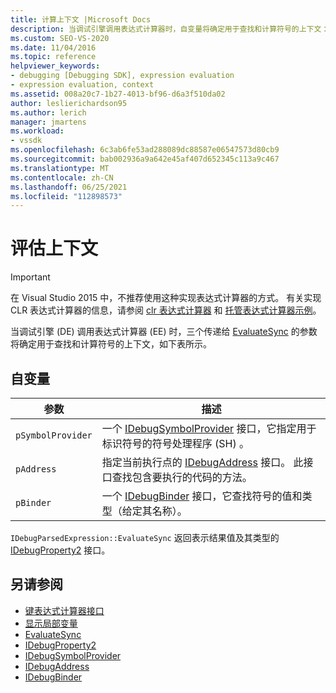 ```yaml
---
title: 计算上下文 |Microsoft Docs
description: 当调试引擎调用表达式计算器时，自变量将确定用于查找和计算符号的上下文： pSymbolProvider、pAddress 和 pBinder。
ms.custom: SEO-VS-2020
ms.date: 11/04/2016
ms.topic: reference
helpviewer_keywords:
- debugging [Debugging SDK], expression evaluation
- expression evaluation, context
ms.assetid: 008a20c7-1b27-4013-bf96-d6a3f510da02
author: leslierichardson95
ms.author: lerich
manager: jmartens
ms.workload:
- vssdk
ms.openlocfilehash: 6c3ab6fe53ad288089dc88587e06547573d80cb9
ms.sourcegitcommit: bab002936a9a642e45af407d652345c113a9c467
ms.translationtype: MT
ms.contentlocale: zh-CN
ms.lasthandoff: 06/25/2021
ms.locfileid: "112898573"
---
```

# <a name="evaluation-context"></a>评估上下文
> [!IMPORTANT]
> 在 Visual Studio 2015 中，不推荐使用这种实现表达式计算器的方式。 有关实现 CLR 表达式计算器的信息，请参阅 [clr 表达式计算器](https://github.com/Microsoft/ConcordExtensibilitySamples/wiki/CLR-Expression-Evaluators) 和 [托管表达式计算器示例](https://github.com/Microsoft/ConcordExtensibilitySamples/wiki/Managed-Expression-Evaluator-Sample)。

 当调试引擎 (DE) 调用表达式计算器 (EE) 时，三个传递给 [EvaluateSync](../../extensibility/debugger/reference/idebugparsedexpression-evaluatesync.md) 的参数将确定用于查找和计算符号的上下文，如下表所示。

## <a name="arguments"></a>自变量

|参数|描述|
|--------------|-----------------|
|`pSymbolProvider`|一个 [IDebugSymbolProvider](../../extensibility/debugger/reference/idebugsymbolprovider.md) 接口，它指定用于标识符号的符号处理程序 (SH) 。|
|`pAddress`|指定当前执行点的 [IDebugAddress](../../extensibility/debugger/reference/idebugaddress.md) 接口。 此接口查找包含要执行的代码的方法。|
|`pBinder`|一个 [IDebugBinder](../../extensibility/debugger/reference/idebugbinder.md) 接口，它查找符号的值和类型（给定其名称）。|

 `IDebugParsedExpression::EvaluateSync` 返回表示结果值及其类型的 [IDebugProperty2](../../extensibility/debugger/reference/idebugproperty2.md) 接口。

## <a name="see-also"></a>另请参阅
- [键表达式计算器接口](../../extensibility/debugger/key-expression-evaluator-interfaces.md)
- [显示局部变量](../../extensibility/debugger/displaying-locals.md)
- [EvaluateSync](../../extensibility/debugger/reference/idebugparsedexpression-evaluatesync.md)
- [IDebugProperty2](../../extensibility/debugger/reference/idebugproperty2.md)
- [IDebugSymbolProvider](../../extensibility/debugger/reference/idebugsymbolprovider.md)
- [IDebugAddress](../../extensibility/debugger/reference/idebugaddress.md)
- [IDebugBinder](../../extensibility/debugger/reference/idebugbinder.md)
